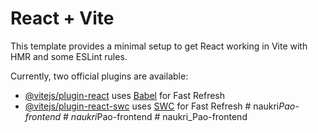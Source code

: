 # React + Vite

This template provides a minimal setup to get React working in Vite with HMR and some ESLint rules.

Currently, two official plugins are available:

- [@vitejs/plugin-react](https://github.com/vitejs/vite-plugin-react/blob/main/packages/plugin-react/README.md) uses [Babel](https://babeljs.io/) for Fast Refresh
- [@vitejs/plugin-react-swc](https://github.com/vitejs/vite-plugin-react-swc) uses [SWC](https://swc.rs/) for Fast Refresh
#   n a u k r i _ P a o - f r o n t e n d  
 #   n a u k r i _ P a o - f r o n t e n d  
 #   n a u k r i _ P a o - f r o n t e n d  
 